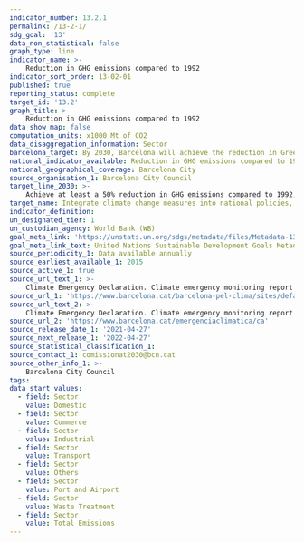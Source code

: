 ```yaml
---
indicator_number: 13.2.1
permalink: /13-2-1/
sdg_goal: '13'
data_non_statistical: false
graph_type: line
indicator_name: >-
    Reduction in GHG emissions compared to 1992
indicator_sort_order: 13-02-01
published: true
reporting_status: complete
target_id: '13.2'
graph_title: >-
    Reduction in GHG emissions compared to 1992
data_show_map: false
computation_units: x1000 Mt of CO2
data_disaggregation_information: Sector
barcelona_target: By 2030, Barcelona will achieve the reduction in Greenhouse Gas (GHG) emissions established in the most ambitious international agreements
national_indicator_available: Reduction in GHG emissions compared to 1992
national_geographical_coverage: Barcelona City
source_organisation_1: Barcelona City Council
target_line_2030: >-
    Achieve at least a 50% reduction in GHG emissions compared to 1992, and go further if the European Commission so determines: 2,367.2 in 2030
target_name: Integrate climate change measures into national policies, strategies and planning
indicator_definition:
un_designated_tier: 1
un_custodian_agency: World Bank (WB)
goal_meta_link: 'https://unstats.un.org/sdgs/metadata/files/Metadata-13-02-01.pdf'
goal_meta_link_text: United Nations Sustainable Development Goals Metadata (pdf 894kB)
source_periodicity_1: Data available annually
source_earliest_available_1: 2015
source_active_1: true
source_url_text_1: >-
    Climate Emergency Declaration. Climate emergency monitoring report 
source_url_1: 'https://www.barcelona.cat/barcelona-pel-clima/sites/default/files/documents/emerg_clim_informe_juliol_30_07_20.pdf'
source_url_text_2: >-
    Climate Emergency Declaration. Climate emergency monitoring report 
source_url_2: 'https://www.barcelona.cat/emergenciaclimatica/ca'
source_release_date_1: '2021-04-27'
source_next_release_1: '2022-04-27'
source_statistical_classification_1: 
source_contact_1: comissionat2030@bcn.cat
source_other_info_1: >-
    Barcelona City Council
tags:
data_start_values:
  - field: Sector
    value: Domestic
  - field: Sector  
    value: Commerce
  - field: Sector
    value: Industrial
  - field: Sector
    value: Transport
  - field: Sector
    value: Others
  - field: Sector
    value: Port and Airport
  - field: Sector
    value: Waste Treatment
  - field: Sector
    value: Total Emissions
---
```

